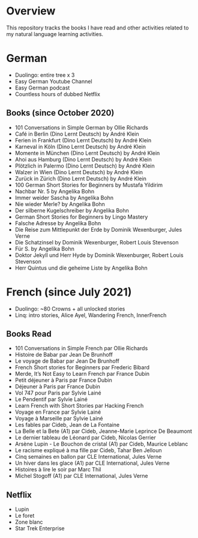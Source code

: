 # Overview

This repository tracks the books I have read and other activities related to my natural language learning activities.

# German 

- Duolingo: entire tree x 3
- Easy German Youtube Channel
- Easy German podcast
- Countless hours of dubbed Netflix

## Books (since October 2020)

- 101 Conversations in Simple German by Ollie Richards
- Café in Berlin (Dino Lernt Deutsch) by André Klein
- Ferien in Frankfurt (Dino Lernt Deutsch) by André Klein
- Karneval in Köln (Dino Lernt Deutsch) by André Klein
- Momente in München (Dino Lernt Deutsch) by André Klein
- Ahoi aus Hamburg (Dino Lernt Deutsch) by André Klein
- Plötzlich in Palermo (Dino Lernt Deutsch) by André Klein
- Walzer in Wien (Dino Lernt Deutsch) by André Klein
- Zurück in Zürich (Dino Lernt Deutsch) by André Klein
- 100 German Short Stories for Beginners by Mustafa Yildirim
- Nachbar Nr. 5 by Angelika Bohn
- Immer weider Sascha by Angelika Bohn
- Nie wieder Merle? by Angelika Bohn
- Der silberne Kugelschreiber by Angelika Bohn
- German Short Stories for Beginners by Lingo Mastery
- Falsche Adresse by Angelika Bohn
- Die Reise zum Mittlepunkt der Erde by Dominik Wexenburger, Jules Verne
- Die Schatzinsel by Dominik Wexenburger, Robert Louis Stevenson
- Für S. by Angelika Bohn
- Doktor Jekyll und Herr Hyde by Dominik Wexenburger, Robert Louis Stevenson
- Herr Quintus und die geheime Liste by Angelika Bohn

# French (since July 2021)

- Duolingo: ~80 Crowns + all unlocked stories
- Linq: intro stories, Alice Ayel, Wandering French, InnerFrench

## Books Read

- 101 Conversations in Simple French par Ollie Richards
- Histoire de Babar par Jean De Brunhoff
- Le voyage de Babar par Jean De Brunhoff
- French Short stories for Beginners par Frederic Bibard
- Merde, It’s Not Easy to Learn French par France Dubin
- Petit déjeuner à Paris par France Dubin
- Déjeuner à Paris par France Dubin
- Vol 747 pour Paris par Sylvie Lainé
- Le Pendentif par Sylvie Lainé
- Learn French with Short Stories par Hacking French
- Voyage en France par Sylvie Lainé
- Voyage à Marseille par Sylvie Lainé
- Les fables par Cideb, Jean de La Fontaine
- La Belle et la Bete (A1) par Cideb, Jeanne-Marie Leprince De Beaumont
- Le dernier tableau de Léonard par Cideb, Nicolas Gerrier
- Arsène Lupin - Le Bouchon de cristal (A1) par Cideb, Maurice Leblanc
- Le racisme expliqué à ma fille par Cideb, Tahar Ben Jelloun
- Cinq semaines en ballon par CLE International, Jules Verne
- Un hiver dans les glace (A1) par CLE International, Jules Verne
- Histoires à lire le soir par Marc Thil
- Michel Stogoff (A1) par CLE International, Jules Verne

## Netflix

- Lupin
- Le foret
- Zone blanc
- Star Trek Enterprise
